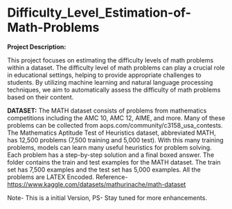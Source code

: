 # Difficulty_Level_Estimation-of-Math-Problems

<B>Project Description:</B>

This project focuses on estimating the difficulty levels of math problems within a dataset. The difficulty level of math problems can play a crucial role in educational settings, helping to provide appropriate challenges to students. By utilizing machine learning and natural language processing techniques, we aim to automatically assess the difficulty of math problems based on their content.

<B>DATASET:</B>
The MATH dataset consists of problems from mathematics competitions including the AMC 10, AMC 12, AIME, and more. Many of these problems can be collected from aops.com/community/c3158_usa_contests. 
The Mathematics Aptitude Test of Heuristics dataset, abbreviated MATH, has 12,500 problems (7,500 training and 5,000 test). With this many training problems, models can learn many useful heuristics for problem solving. Each problem has a step-by-step solution and a final boxed answer.
The folder contains the train and test examples for the MATH dataset. The train set has 7,500 examples and the test set has 5,000 examples. All the problems are LATEX Encoded.
Reference-
https://www.kaggle.com/datasets/mathurinache/math-dataset

Note- This is a initial Version, PS- Stay tuned for more enhancements.

